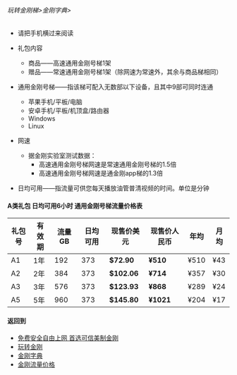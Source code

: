 ###### 玩转金刚梯>金刚字典>

- 请把手机横过来阅读

- 礼包内容
  - 商品——高速通用金刚号梯1架
  - 赠品——常速通用金刚号梯1架（除网速为常速外，其余与商品梯相同）

- 通用金刚号梯——指该梯可配入无数部以下设备，且其中9部可同时连通
  - 苹果手机/平板/电脑
  - 安卓手机/平板/机顶盒/路由器
  - Windows
  - Linux

- 网速
  - 据金刚实验室测试数据：
    - 高速通用金刚号梯网速是常速通用金刚号梯的1.5倍
    - 高速通用金刚号梯网速是通金刚app梯的1.3倍

- 日均可用——指流量可供您每天播放油管普清视频的时间。单位是分钟

#### A类礼包 日均可用6小时 通用金刚号梯流量价格表

|礼包号|有效期    |流量 GB |日均可用|现售价美元|现售价人民币|年均  |月均  |
|-----|---------|-------|--------------|------|-------|-----|-----|
|A1   |1年	|192	|373 	 | <strong> $72.90	| <strong>¥510 	 |¥510	|¥43	|																	
|A2   |2年	|384	|373 	 | <strong> $102.06	| <strong>¥714 	 |¥357	|¥30	|																	
|A3   |3年	|576	|373 	 | <strong> $123.93	| <strong>¥868 	 |¥289	|¥24	|																	
|A5   |5年	|960	|373 	 | <strong> $145.80	| <strong>¥1021  |¥204	|¥17	|																	

#### 返回到
- [免费安全自由上网 首选可信美制金刚](https://github.com/a2zitpro/web/blob/master/%E5%BE%80%E5%90%8E%E7%BF%BB.md)
- [玩转金刚](https://github.com/a2zitpro/web/blob/master/LadderFree/A.md)
- [金刚字典](https://github.com/a2zitpro/web/blob/master/LadderFree/kkDictionary/KKDictionary.md)
- [金刚流量价格](https://github.com/a2zitpro/web/blob/master/LadderFree/kkDictionary/Price/KKDTPrice.md)


